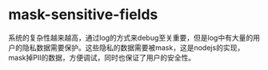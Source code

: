 # mask-sensitive-fields

系统的复杂性越来越高，通过log的方式来debug至关重要，但是log中有大量的用户的隐私数据需要保护。这些隐私的数据需要被mask，这是nodejs的实现，mask掉PII的数据，方便调试，同时也保证了用户的安全性。
